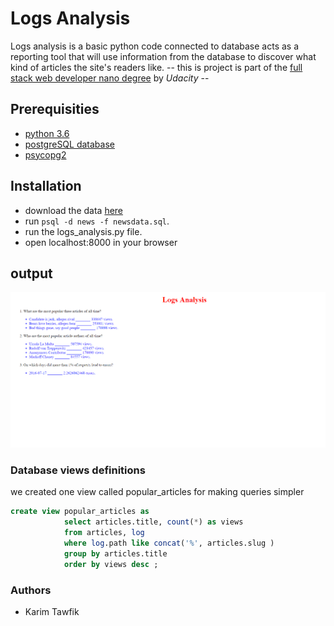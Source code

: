 # Logs Analysis
Logs analysis is a basic python code connected to database acts as a reporting tool that will use 
information from the database to discover what kind of articles the site's readers like. 
  -- this is project is part of the [full stack web developer nano degree](https://www.udacity.com/course/full-stack-web-developer-nanodegree--nd004) by *Udacity* --

## Prerequisities
- [python 3.6](https://www.python.org)
- [postgreSQL database](https://www.postgresql.org)
- [psycopg2](http://initd.org/psycopg/)

## Installation
- download the data [here](https://d17h27t6h515a5.cloudfront.net/topher/2016/August/57b5f748_newsdata/newsdata.zip)
- run  `psql -d news -f newsdata.sql`.
- run the logs_analysis.py file.
- open localhost:8000 in your browser

## output
![output](https://github.com/KarimTawfik17/Logs-Analysis/blob/master/output.PNG)

### Database views definitions
we created one view called popular_articles for making queries simpler 
```sql
create view popular_articles as
            select articles.title, count(*) as views
            from articles, log
            where log.path like concat('%', articles.slug )
            group by articles.title
            order by views desc ;
```

### Authors
- Karim Tawfik